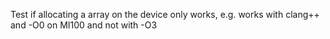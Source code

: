 Test if allocating a array on the device only works, e.g. works with clang++ and -O0 on MI100 and not with -O3
